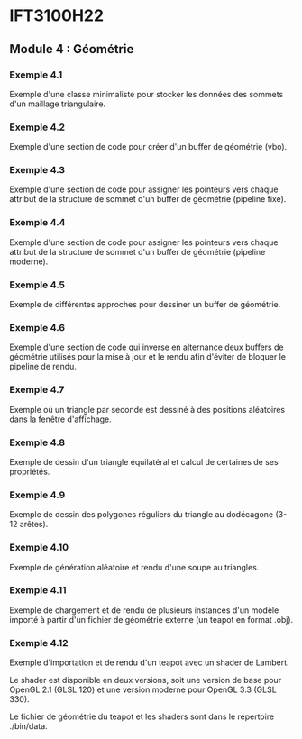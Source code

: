 # IFT3100H22

## Module 4 : Géométrie

### Exemple 4.1

Exemple d'une classe minimaliste pour stocker les données des sommets d'un maillage triangulaire.

### Exemple 4.2

Exemple d'une section de code pour créer d'un buffer de géométrie (vbo).

### Exemple 4.3

Exemple d'une section de code pour assigner les pointeurs vers chaque attribut de la structure de sommet d'un buffer de géométrie (pipeline fixe).

### Exemple 4.4

Exemple d'une section de code pour assigner les pointeurs vers chaque attribut de la structure de sommet d'un buffer de géométrie (pipeline moderne).

### Exemple 4.5

Exemple de différentes approches pour dessiner un buffer de géométrie.

### Exemple 4.6

Exemple d'une section de code qui inverse en alternance deux buffers de géométrie utilisés pour la mise à jour et le rendu afin d'éviter de bloquer le pipeline de rendu.

### Exemple 4.7

Exemple où un triangle par seconde est dessiné à des positions aléatoires dans la fenêtre d'affichage.

### Exemple 4.8

Exemple de dessin d'un triangle équilatéral et calcul de certaines de ses propriétés.

### Exemple 4.9

Exemple de dessin des polygones réguliers du triangle au dodécagone (3-12 arêtes).

### Exemple 4.10

Exemple de génération aléatoire et rendu d'une soupe au triangles.

### Exemple 4.11

Exemple de chargement et de rendu de plusieurs instances d'un modèle importé à partir d'un fichier de géométrie externe (un teapot en format .obj).

### Exemple 4.12

Exemple d'importation et de rendu d'un teapot avec un shader de Lambert.

Le shader est disponible en deux versions, soit une version de base pour OpenGL 2.1 (GLSL 120) et une version moderne pour OpenGL 3.3 (GLSL 330).

Le fichier de géométrie du teapot et les shaders sont dans le répertoire ./bin/data.
